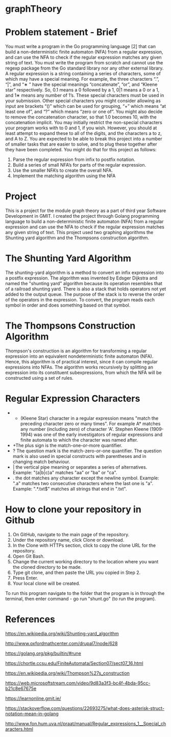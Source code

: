 # graphTheory

# Problem statement - Brief
You must write a program in the Go programming language [2] that can
build a non-deterministic finite automaton (NFA) from a regular expression,
and can use the NFA to check if the regular expression matches any given
string of text. You must write the program from scratch and cannot use the
regexp package from the Go standard library nor any other external library.
A regular expression is a string containing a series of characters, some
of which may have a special meaning. For example, the three characters
“.”, “|”, and “∗
” have the special meanings “concatenate”, “or”, and “Kleene
star” respectively. So, 0.1 means a 0 followed by a 1, 0|1 means a 0 or a 1,
and 1∗ means any number of 1’s. These special characters must be used in
your submission.
Other special characters you might consider allowing as input are brackets
“()” which can be used for grouping, “+” which means “at least one of”, and
“?” which means “zero or one of”. You might also decide to remove the
concatenation character, so that 1.0 becomes 10, with the concatenation
implicit.
You may initially restrict the non-special characters your program works
with to 0 and 1, if you wish. However, you should at least attempt to expand
these to all of the digits, and the characters a to z, and A to Z.
You are expected to be able to break this project into a number of smaller
tasks that are easier to solve, and to plug these together after they have been
completed. You might do that for this project as follows:
1. Parse the regular expression from infix to postfix notation.
2. Build a series of small NFA’s for parts of the regular expression.
3. Use the smaller NFA’s to create the overall NFA.
4. Implement the matching algorithm using the NFA

# Project
This is a project for the module graph theory as a part of third year Software Development in GMIT. I created the project through Golang programming language to build a non-deterministic finite automaton (NFA) from a regular expression and can use the NFA to check if the regular expression matches any given string of text. This project used two graphing algorithms the Shunting yard algorithm and the Thompsons construction algorithm.

# The Shunting Yard Algorithm
The shunting-yard algorithm is a method to convert an infix expression into a postfix expression. The algorithm was invented by Edsger Dijkstra and named the "shunting yard" algorithm because its operation resembles that of a railroad shunting yard. There is also a stack that holds operators not yet added to the output queue. The purpose of the stack is to reverse the order of the operators in the expression. To convert, the program reads each symbol in order and does something based on that symbol.

# The Thompsons Construction Algorithm
Thompson's construction is an algorithm for transforming a regular expression into an equivalent nondeterministic finite automaton (NFA). Hence, this algorithm is of practical interest, since it can compile regular expressions into NFAs.
The algorithm works recursively by splitting an expression into its constituent subexpressions, from which the NFA will be constructed using a set of rules.

# Regular Expression Characters
- * (Kleene Star) character in a regular expression means "match the preceding character zero or many times". For example A* matches       any number (including zero) of character 'A'. Stephen Kleene (1909-1994) was one of the early investigators of regular expressions and   finite automata to which the character was named after.
- +The plus sign is the match-one-or-more quantifier.
- ? The question mark is the match-zero-or-one quantifier. The question mark is also used in special constructs with parentheses and in   changing match behaviour.
- | the vertical pipe meaning or separates a series of alternatives.
    Example: "(a|b|c)a" matches "aa" or "ba" or "ca".
- . the dot matches any character except the newline symbol.
    Example: ".a" matches two consecutive characters where the last one is "a".
    Example: ".*\.txt$" matches all strings that end in ".txt".

# How to clone your repository in Github
1.	On GitHub, navigate to the main page of the repository.
2.	Under the repository name, click Clone or download.
3.	In the Clone with HTTPs section, click to copy the clone URL for the repository.
4.	Open Git Bash.
5.	Change the current working directory to the location where you want the cloned directory to be made.
6.	Type git clone, and then paste the URL you copied in Step 2.
7.	Press Enter.
8.	Your local clone will be created.

To run this program navigate to the folder that the program is in through the terminal, then enter command - go run "shunt.go"  (to run the program).

# References
https://en.wikipedia.org/wiki/Shunting-yard_algorithm

http://www.oxfordmathcenter.com/drupal7/node/628

https://golang.org/pkg/builtin/#rune

https://chortle.ccsu.edu/FiniteAutomata/Section07/sect07_16.html

https://en.wikipedia.org/wiki/Thompson%27s_construction

https://web.microsoftstream.com/video/9d83a3f3-bc4f-4bda-95cc-b21c8e67675e

https://learnonline.gmit.ie/

https://stackoverflow.com/questions/22693275/what-does-asterisk-struct-notation-mean-in-golang

http://www.fon.hum.uva.nl/praat/manual/Regular_expressions_1__Special_characters.html


